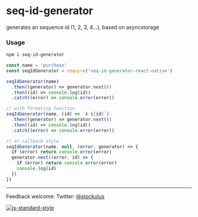 seq-id-generator
====
generates an sequence id (1, 2, 3, 4...), based on asyncstorage

### Usage

```bash
npm i seq-id-generator
```

```js
const name = 'purchase'
const seqIdGenerator = require('seq-id-generator-react-native')

seqIdGenerator(name)
  .then((generator) => generator.next())
  .then((id) => console.log(id))
  .catch((error) => console.error(error))

// with formating Function
seqIdGenerator(name, (id) => `A-${id}`)
  .then((generator) => generator.next())
  .then((id) => console.log(id))
  .catch((error) => console.error(error))

// or callback style
seqIdGenerator(name, null, (error, generator) => {
  if (error) return console.error(error)
  generator.next((error, id) => {
    if (error) return console.error(error)
    console.log(id)
  })
})

```

---
Feedback welcome:
Twitter: [@stockulus](https://twitter.com/stockulus)

[![js-standard-style](https://img.shields.io/badge/code%20style-standard-brightgreen.svg?style=flat)](http://standardjs.com/)
